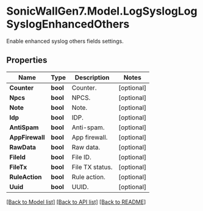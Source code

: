 # SonicWallGen7.Model.LogSyslogLogSyslogEnhancedOthers
Enable enhanced syslog others fields settings.

## Properties

Name | Type | Description | Notes
------------ | ------------- | ------------- | -------------
**Counter** | **bool** | Counter. | [optional] 
**Npcs** | **bool** | NPCS. | [optional] 
**Note** | **bool** | Note. | [optional] 
**Idp** | **bool** | IDP. | [optional] 
**AntiSpam** | **bool** | Anti-spam. | [optional] 
**AppFirewall** | **bool** | App firewall. | [optional] 
**RawData** | **bool** | Raw data. | [optional] 
**FileId** | **bool** | File ID. | [optional] 
**FileTx** | **bool** | File TX status. | [optional] 
**RuleAction** | **bool** | Rule action. | [optional] 
**Uuid** | **bool** | UUID. | [optional] 

[[Back to Model list]](../README.md#documentation-for-models) [[Back to API list]](../README.md#documentation-for-api-endpoints) [[Back to README]](../README.md)

